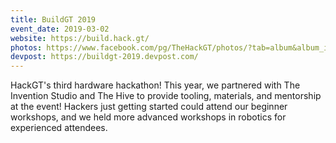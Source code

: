 ```yaml
---
title: BuildGT 2019
event_date: 2019-03-02
website: https://build.hack.gt/
photos: https://www.facebook.com/pg/TheHackGT/photos/?tab=album&album_id=1743928219040350
devpost: https://buildgt-2019.devpost.com/
---
```


HackGT's third hardware hackathon! This year, we partnered with The Invention Studio and The Hive to provide tooling, materials, and mentorship at the event! Hackers just getting started could attend our beginner workshops, and we held more advanced workshops in robotics for experienced attendees.